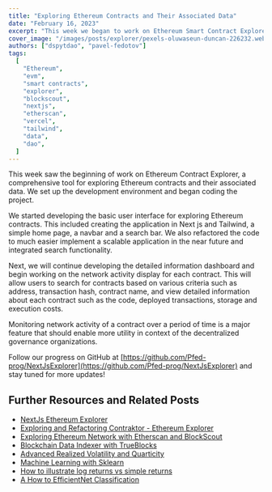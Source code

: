 ```yaml
---
title: "Exploring Ethereum Contracts and Their Associated Data"
date: "February 16, 2023"
excerpt: "This week we began to work on Ethereum Smart Contract Explorer, a comprehensive tool for exploring Ethereum contracts and their associated data."
cover_image: "/images/posts/explorer/pexels-oluwaseun-duncan-226232.webp"
authors: ["dspytdao", "pavel-fedotov"]
tags:
  [
    "Ethereum",
    "evm",
    "smart contracts",
    "explorer",
    "blockscout",
    "nextjs",
    "etherscan",
    "vercel",
    "tailwind",
    "data",
    "dao",
  ]
---
```


This week saw the beginning of work on Ethereum Contract Explorer, a comprehensive tool for exploring Ethereum contracts and their associated data. We set up the development environment and began coding the project.

We started developing the basic user interface for exploring Ethereum contracts. This included creating the application in Next js and Tailwind, a simple home page, a navbar and a search bar. We also refactored the code to much easier implement a scalable application in the near future and integrated search functionality.

Next, we will continue developing the detailed information dashboard and begin working on the network activity display for each contract. This will allow users to search for contracts based on various criteria such as address, transaction hash, contract name, and view detailed information about each contract such as the code, deployed transactions, storage and execution costs.

Monitoring network activity of a contract over a period of time is a major feature that should enable more utility in context of the decentralized governance organizations.

Follow our progress on GitHub at [https://github.com/Pfed-prog/NextJsExplorer](https://github.com/Pfed-prog/NextJsExplorer) and stay tuned for more updates!

## Further Resources and Related Posts

- [NextJs Ethereum Explorer](https://github.com/Pfed-prog/NextJsExplorer)
- [Exploring and Refactoring Contraktor - Ethereum Explorer](https://dspyt.com/refactoring-contraktor)
- [Exploring Ethereum Network with Etherscan and BlockScout](https://dspyt.com/exploring-ethereum)
- [Blockchain Data Indexer with TrueBlocks](https://dspyt.com/blockchain-data-indexer-with-trueblocks)
- [Advanced Realized Volatility and Quarticity](https://dspyt.com/advanced-realized-volatility-and-quarticity)
- [Machine Learning with Sklearn](https://dspyt.com/machine-learning-time-series-temperature-data-modeling)
- [How to illustrate log returns vs simple returns](https://dspyt.com/simple-returns-log-return-and-volatility-simple-introduction)
- [A How to EfficientNet Classification](https://dspyt.com/efficientnet-classification)
